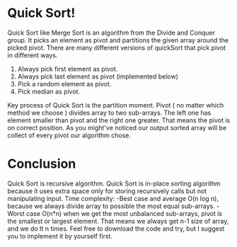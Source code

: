 # Quick Sort!

Quick Sort like Merge Sort is an algorithm from the Divide and Conquer group.
It picks an element as pivot and partitions the given array around the picked pivot.  There are many different versions of quickSort that pick pivot in different ways.

1.  Always pick first element as pivot.
2.  Always pick last element as pivot (implemented below)
3.  Pick a random element as pivot.
4.  Pick median as pivot.

Key process of Quick Sort is the partition moment. Pivot ( no matter which method we choose ) divides array to two sub-arrays. The left one has element smaller than pivot and the right one greater. That means the pivot is on correct position. As you might've noticed our output sorted array will be collect of every pivot our algorithm chose.
# Conclusion
Quick Sort is recursive algorithm.
Quick Sort is in-place sorting algorithm because it uses extra space only for storing recursively calls but not manipulating input.
Time complexity:
-Best case and average O(n log n), because we always divide array to possible the most equal 	sub-arrays.
-Worst case O(n*n)  when we get the most unbalanced sub-arrays, pivot is the smallest or largest element. That means we always get n-1 size of array, and we do It n times.
Feel free to download the code and try, but I suggest you to implement it by yourself first.
